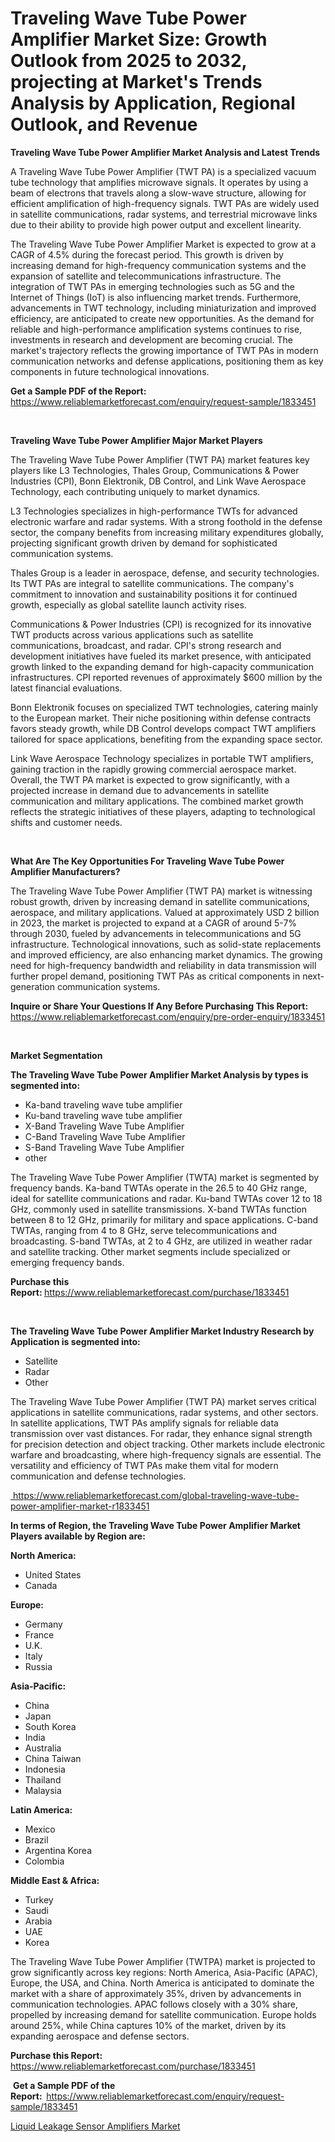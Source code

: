 <p><h1>Traveling Wave Tube Power Amplifier Market Size: Growth Outlook from 2025 to 2032, projecting at Market's Trends Analysis by Application, Regional Outlook, and Revenue</h1></p><p><strong>Traveling Wave Tube Power Amplifier Market Analysis and Latest Trends</strong></p>
<p><p>A Traveling Wave Tube Power Amplifier (TWT PA) is a specialized vacuum tube technology that amplifies microwave signals. It operates by using a beam of electrons that travels along a slow-wave structure, allowing for efficient amplification of high-frequency signals. TWT PAs are widely used in satellite communications, radar systems, and terrestrial microwave links due to their ability to provide high power output and excellent linearity.</p><p>The Traveling Wave Tube Power Amplifier Market is expected to grow at a CAGR of 4.5% during the forecast period. This growth is driven by increasing demand for high-frequency communication systems and the expansion of satellite and telecommunications infrastructure. The integration of TWT PAs in emerging technologies such as 5G and the Internet of Things (IoT) is also influencing market trends. Furthermore, advancements in TWT technology, including miniaturization and improved efficiency, are anticipated to create new opportunities. As the demand for reliable and high-performance amplification systems continues to rise, investments in research and development are becoming crucial. The market's trajectory reflects the growing importance of TWT PAs in modern communication networks and defense applications, positioning them as key components in future technological innovations.</p></p>
<p><strong>Get a Sample PDF of the Report:&nbsp;</strong> <a href="https://www.reliablemarketforecast.com/enquiry/request-sample/1833451?utm_campaign=3029&utm_medium=2&utm_source=Github&utm_content=ia&utm_term=26032025&utm_id=traveling-wave-tube-power-amplifier">https://www.reliablemarketforecast.com/enquiry/request-sample/1833451</a></p>
<p>&nbsp;</p>
<p><strong>Traveling Wave Tube Power Amplifier Major Market Players</strong></p>
<p><p>The Traveling Wave Tube Power Amplifier (TWT PA) market features key players like L3 Technologies, Thales Group, Communications & Power Industries (CPI), Bonn Elektronik, DB Control, and Link Wave Aerospace Technology, each contributing uniquely to market dynamics.</p><p>L3 Technologies specializes in high-performance TWTs for advanced electronic warfare and radar systems. With a strong foothold in the defense sector, the company benefits from increasing military expenditures globally, projecting significant growth driven by demand for sophisticated communication systems.</p><p>Thales Group is a leader in aerospace, defense, and security technologies. Its TWT PAs are integral to satellite communications. The company's commitment to innovation and sustainability positions it for continued growth, especially as global satellite launch activity rises.</p><p>Communications & Power Industries (CPI) is recognized for its innovative TWT products across various applications such as satellite communications, broadcast, and radar. CPI's strong research and development initiatives have fueled its market presence, with anticipated growth linked to the expanding demand for high-capacity communication infrastructures. CPI reported revenues of approximately $600 million by the latest financial evaluations.</p><p>Bonn Elektronik focuses on specialized TWT technologies, catering mainly to the European market. Their niche positioning within defense contracts favors steady growth, while DB Control develops compact TWT amplifiers tailored for space applications, benefiting from the expanding space sector.</p><p>Link Wave Aerospace Technology specializes in portable TWT amplifiers, gaining traction in the rapidly growing commercial aerospace market. Overall, the TWT PA market is expected to grow significantly, with a projected increase in demand due to advancements in satellite communication and military applications. The combined market growth reflects the strategic initiatives of these players, adapting to technological shifts and customer needs.</p></p>
<p>&nbsp;</p>
<p><strong>What Are The Key Opportunities For Traveling Wave Tube Power Amplifier Manufacturers?</strong></p>
<p><p>The Traveling Wave Tube Power Amplifier (TWT PA) market is witnessing robust growth, driven by increasing demand in satellite communications, aerospace, and military applications. Valued at approximately USD 2 billion in 2023, the market is projected to expand at a CAGR of around 5-7% through 2030, fueled by advancements in telecommunications and 5G infrastructure. Technological innovations, such as solid-state replacements and improved efficiency, are also enhancing market dynamics. The growing need for high-frequency bandwidth and reliability in data transmission will further propel demand, positioning TWT PAs as critical components in next-generation communication systems.</p></p>
<p><strong>Inquire or Share Your Questions If Any Before Purchasing This Report:</strong> <a href="https://www.reliablemarketforecast.com/enquiry/pre-order-enquiry/1833451?utm_campaign=3029&utm_medium=2&utm_source=Github&utm_content=ia&utm_term=26032025&utm_id=traveling-wave-tube-power-amplifier">https://www.reliablemarketforecast.com/enquiry/pre-order-enquiry/1833451</a></p>
<p>&nbsp;</p>
<p><strong>Market Segmentation</strong></p>
<p><strong>The Traveling Wave Tube Power Amplifier Market Analysis by types is segmented into:</strong></p>
<p><ul><li>Ka-band traveling wave tube amplifier</li><li>Ku-band traveling wave tube amplifier</li><li>X-Band Traveling Wave Tube Amplifier</li><li>C-Band Traveling Wave Tube Amplifier</li><li>S-Band Traveling Wave Tube Amplifier</li><li>other</li></ul></p>
<p><p>The Traveling Wave Tube Power Amplifier (TWTA) market is segmented by frequency bands. Ka-band TWTAs operate in the 26.5 to 40 GHz range, ideal for satellite communications and radar. Ku-band TWTAs cover 12 to 18 GHz, commonly used in satellite transmissions. X-band TWTAs function between 8 to 12 GHz, primarily for military and space applications. C-band TWTAs, ranging from 4 to 8 GHz, serve telecommunications and broadcasting. S-band TWTAs, at 2 to 4 GHz, are utilized in weather radar and satellite tracking. Other market segments include specialized or emerging frequency bands.</p></p>
<p><strong>Purchase this Report:&nbsp;</strong><a href="https://www.reliablemarketforecast.com/purchase/1833451?utm_campaign=3029&utm_medium=2&utm_source=Github&utm_content=ia&utm_term=26032025&utm_id=traveling-wave-tube-power-amplifier">https://www.reliablemarketforecast.com/purchase/1833451</a></p>
<p>&nbsp;</p>
<p><strong>The Traveling Wave Tube Power Amplifier Market Industry Research by Application is segmented into:</strong></p>
<p><ul><li>Satellite</li><li>Radar</li><li>Other</li></ul></p>
<p><p>The Traveling Wave Tube Power Amplifier (TWT PA) market serves critical applications in satellite communications, radar systems, and other sectors. In satellite applications, TWT PAs amplify signals for reliable data transmission over vast distances. For radar, they enhance signal strength for precision detection and object tracking. Other markets include electronic warfare and broadcasting, where high-frequency signals are essential. The versatility and efficiency of TWT PAs make them vital for modern communication and defense technologies.</p></p>
<p><a href="https://www.reliablemarketforecast.com/global-traveling-wave-tube-power-amplifier-market-r1833451?utm_campaign=3029&utm_medium=2&utm_source=Github&utm_content=ia&utm_term=26032025&utm_id=traveling-wave-tube-power-amplifier">&nbsp;https://www.reliablemarketforecast.com/global-traveling-wave-tube-power-amplifier-market-r1833451</a></p>
<p><strong>In terms of Region, the Traveling Wave Tube Power Amplifier Market Players available by Region are:</strong></p>
<p>
    <p> <strong> North America: </strong>
        <ul>
            <li>United States</li>
            <li>Canada</li>
        </ul>
        </p> 
    <p> <strong> Europe: </strong>
        <ul>
            <li>Germany</li>
            <li>France</li>
            <li>U.K.</li>
            <li>Italy</li>
            <li>Russia</li>
        </ul>
        </p> 
    <p> <strong> Asia-Pacific: </strong>
        <ul>
            <li>China</li>
            <li>Japan</li>
            <li>South Korea</li>
            <li>India</li>
            <li>Australia</li>
            <li>China Taiwan</li>
            <li>Indonesia</li>
            <li>Thailand</li>
            <li>Malaysia</li>
        </ul>
        </p> 
    <p> <strong> Latin America: </strong>
        <ul>
            <li>Mexico</li>
            <li>Brazil</li>
            <li>Argentina Korea</li>
            <li>Colombia</li>
        </ul>
        </p> 
    <p> <strong> Middle East & Africa: </strong>
        <ul>
            <li>Turkey</li>
            <li>Saudi</li>
            <li>Arabia</li>
            <li>UAE</li>
            <li>Korea</li>
        </ul>
    </p>
    </p>
<p><p>The Traveling Wave Tube Power Amplifier (TWTPA) market is projected to grow significantly across key regions: North America, Asia-Pacific (APAC), Europe, the USA, and China. North America is anticipated to dominate the market with a share of approximately 35%, driven by advancements in communication technologies. APAC follows closely with a 30% share, propelled by increasing demand for satellite communication. Europe holds around 25%, while China captures 10% of the market, driven by its expanding aerospace and defense sectors.</p></p>
<p><strong>Purchase this Report: </strong><a href="https://www.reliablemarketforecast.com/purchase/1833451?utm_campaign=3029&utm_medium=2&utm_source=Github&utm_content=ia&utm_term=26032025&utm_id=traveling-wave-tube-power-amplifier">https://www.reliablemarketforecast.com/purchase/1833451</a></p>
<p>&nbsp;<strong>Get a Sample PDF of the Report:&nbsp;&nbsp;</strong><a href="https://www.reliablemarketforecast.com/enquiry/request-sample/1833451?utm_campaign=3029&utm_medium=2&utm_source=Github&utm_content=ia&utm_term=26032025&utm_id=traveling-wave-tube-power-amplifier">https://www.reliablemarketforecast.com/enquiry/request-sample/1833451</a></p>
<p><strong></strong></p>
<p><p><a href="https://github.com/mriwacraane/Market-Research-Report-List-1/blob/main/liquid-leakage-sensor-amplifiers-market.md?utm_campaign=3029&utm_medium=2&utm_source=Github&utm_content=ia&utm_term=26032025&utm_id=traveling-wave-tube-power-amplifier">Liquid Leakage Sensor Amplifiers Market</a></p></p>